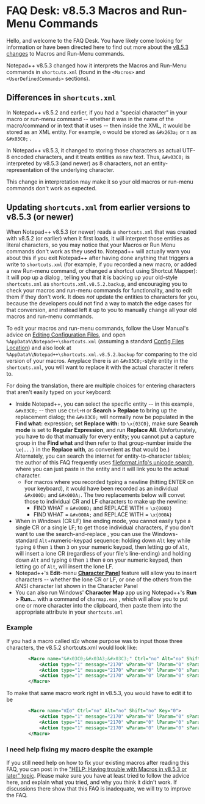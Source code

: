 # FAQ Desk: v8.5.3 Macros and Run-Menu Commands

Hello, and welcome to the FAQ Desk. You have likely come looking for information or have been directed here to find out more about the [v8.5.3 changes](/topic/24462/notepad-v8-5-3-release) to Macros and Run-Menu commands.

Notepad++ v8.5.3 changed how it interprets the Macros and Run-Menu commands in `shortcuts.xml` (found in the `<Macros>` and `<UserDefinedCommands>` sections).

## Differences in `shortcuts.xml`

In Notepad++ v8.5.2 and earlier, if you had a "special character" in your macro or run-menu command -- whether it was in the name of the macro/command or in text that it uses -- then inside the XML, it would be stored as an XML entity. For example, `☺` would be stored as `&#x263a;` or `π` as `&#x03C0;` .

In Notepad++ v8.5.3, it changed to storing those characters as actual UTF-8 encoded characters, and it treats entities as raw text.  Thus, `&#x03C0;` is interpreted by v8.5.3  (and newer) as 8 characters, not an entity-representation of the underlying character.

This change in interpretation may make it so your old macros or run-menu commands don't work as expected.

## Updating `shortcuts.xml` from earlier versions to v8.5.3 (or newer) 

When Notepad++ v8.5.3 (or newer) reads a `shortcuts.xml` that was created with v8.5.2 (or earlier) when it first loads, it will interpret those entities as literal characters, so you may notice that your Macros or Run Menu commands don't work as they used to.  Notepad++ will actually warn you about this if you exit Notepad++ after having done anything that triggers a write to `shortcuts.xml` (for example, if you recorded a new macro, or added a new Run-menu command, or changed a shortcut using Shortcut Mapper): it will pop up a dialog , telling you that it is backing up your old-style `shortcuts.xml` as `shortcuts.xml.v8.5.2.backup`, and encouraging you to check your macros and run-menu commands for functionality, and to edit them if they don't work.  It does _not_ update the entities to characters for you, because the developers could not find a way to match the edge cases for that conversion, and instead left it up to you to manually change all your old macros and run-menu commands.

To edit your macros and run-menu commands, follow the User Manual's advice on [Editing Configuration Files](https://npp-user-manual.org/docs/config-files/#editing-configuration-files), and open `%AppData%\Notepad++\shortcuts.xml` (assuming a standard [Config Files Location](https://npp-user-manual.org/docs/config-files/#configuration-files-location)) and also look at `%AppData%\Notepad++\shortcuts.xml.v8.5.2.backup` for comparing to the old version of your macros.  Anyplace there is an `&#x03C0;`-style entity in the `shortcuts.xml`, you will want to replace it with the actual character it refers to. 

For doing the translation, there are multiple choices for entering characters that aren't easily typed on your keyboard:
- Inside Notepad++, you can select the specific entity -- in this example, `&#x03C0;` -- then use `Ctrl+H` or **Search > Replace** to bring up the replacement dialog; the `&#x03C0;` will normally now be populated in the **Find what:** expression; set **Replace with:** to `\x{03C0}`, make sure **Search mode** is set to **Regular Expression**, and run **Replace All**.  (Unfortunately, you have to do that manually for every entity; you cannot put a capture group in the **Find what** and then refer to that group-number inside the `\x{...}` in the **Replace with**, as convenient as that would be.)  Alternately, you can search the internet for entity-to-character tables; the author of this FAQ frequently uses [fileformat.info's unicode search](https://www.fileformat.info/info/unicode/char/search.htm?preview=entity), where you can just paste in the entity and it will link you to the actual character.
  - For macros where you recorded typing a newline (hitting ENTER on your keyboard), it would have been recorded as an individual `&#x000D;` and `&#x000A;`.  The two replacements below will convet those to individual CR and LF characters to make up the newline:
      - FIND WHAT = `&#x000D;` and REPLACE WITH = `\x{000D}`
      - FIND WHAT = `&#x000A;` and REPLACE WITH = `\x{000A}`
- When in Windows (CR LF) line ending mode, you cannot easily type a single CR or a single LF; to get those individual characters, if you don't want to use the search-and-replace , you can use the Windows-standard `Alt`+numeric-keypad sequence: holding down `Alt` key while typing `0` then `1` then `3` on your numeric keypad, then letting go of `Alt`, will insert a lone CR (regardless of your file's line-ending) and holding down `Alt` and typing `0` then `1` then `0` on your numeric keypad, then letting go of `Alt`, will insert the lone LF.  
- Notepad++'s **Edit**-menu [**Character Panel**](https://npp-user-manual.org/docs/editing/#character-panel) feature will allow you to insert characters -- whether the lone CR or LF, or one of the others from the ANSI character list shown in the Character Panel
- You can also run Windows' **Character Map** app using Notepad++'s **Run > Run...** with a command of `charmap.exe` , which will allow you to put one or more character into the clipboard, then paste them into the appropriate attribute in your `shortcuts.xml`

### Example

If you had a macro called `πΣσ` whose purpose was to input those three characters, the v8.5.2 shortcuts.xml would look like:
```xml
        <Macro name="&#x03C0;&#x03A3;&#x03C3;" Ctrl="no" Alt="no" Shift="no" Key="0">
            <Action type="1" message="2170" wParam="0" lParam="0" sParam="&#x03C0;" />
            <Action type="1" message="2170" wParam="0" lParam="0" sParam="&#x03A3;" />
            <Action type="1" message="2170" wParam="0" lParam="0" sParam="&#x03C3;" />
        </Macro>
```

To make that same macro work right in v8.5.3, you would have to edit it to be
```xml
        <Macro name="πΣσ" Ctrl="no" Alt="no" Shift="no" Key="0">
            <Action type="1" message="2170" wParam="0" lParam="0" sParam="π" />
            <Action type="1" message="2170" wParam="0" lParam="0" sParam="Σ" />
            <Action type="1" message="2170" wParam="0" lParam="0" sParam="σ" />
        </Macro>
```

### I need help fixing my macro despite the example

If you still need help on how to fix your existing macros after reading this FAQ, you can post in the ["HELP: Having trouble with Macros in v8.5.3 or later" topic](https://community.notepad-plus-plus.org/topic/24477/help-having-trouble-with-macros-in-v8-5-3-or-later).  Please make sure you have at least tried to follow the advice here, and explain what you tried, and why you think it didn't work.  If discussions there show that this FAQ is inadequate, we will try to improve the FAQ.

